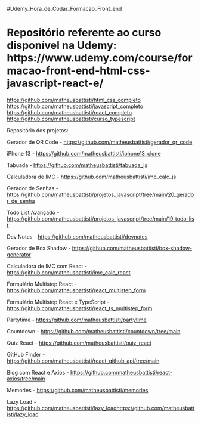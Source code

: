 #Udemy_Hora_de_Codar_Formacao_Front_end

<h1>Repositório referente ao curso disponível na Udemy: https://www.udemy.com/course/formacao-front-end-html-css-javascript-react-e/</h1>

https://github.com/matheusbattisti/html_css_completo
https://github.com/matheusbattisti/javascript_completo
https://github.com/matheusbattisti/react_completo
https://github.com/matheusbattisti/curso_typescript

Repositório dos projetos:

Gerador de QR Code - https://github.com/matheusbattisti/gerador_qr_code

iPhone 13 - https://github.com/matheusbattisti/iphone13_clone

Tabuada - https://github.com/matheusbattisti/tabuada_js

Calculadora de IMC - https://github.com/matheusbattisti/imc_calc_js

Gerador de Senhas - https://github.com/matheusbattisti/projetos_javascript/tree/main/20_gerador_de_senha

Todo List Avançado - https://github.com/matheusbattisti/projetos_javascript/tree/main/19_todo_list

Dev Notes - https://github.com/matheusbattisti/devnotes

Gerador de Box Shadow - https://github.com/matheusbattisti/box-shadow-generator

Calculadora de IMC com React - https://github.com/matheusbattisti/imc_calc_react

Formulário Multistep React - https://github.com/matheusbattisti/react_multistep_form

Formulário Multistep React e TypeScript - https://github.com/matheusbattisti/react_ts_multistep_form

Partytime - https://github.com/matheusbattisti/partytime

Countdown - https://github.com/matheusbattisti/countdown/tree/main

Quiz React - https://github.com/matheusbattisti/quiz_react

GitHub Finder - https://github.com/matheusbattisti/react_github_api/tree/main

Blog com React e Axios - https://github.com/matheusbattisti/react-axios/tree/main

Memories - https://github.com/matheusbattisti/memories

Lazy Load - https://github.com/matheusbattisti/lazy_loadhttps://github.com/matheusbattisti/lazy_load
